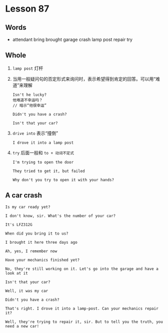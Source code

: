 # Lesson 87

## Words

- attendant bring brought garage crash lamp post repair try

## Whole

1. `lamp post` 灯杆

2. 当用一般疑问句的否定形式来询问时，表示希望得到肯定的回答。可以用“难道”来理解

   ```
   Isn't he lucky?
   他难道不幸运吗？
   // 暗示“他很幸运”

   Didn't you have a crash?

   Isn't that your car?
   ```

3. `drive into` 表示“撞倒”

   ```
   I drove it into a lamp post
   ```

4. `try` 后面一般和 `to + 动词不定式`

   ```
   I'm trying to open the door

   They tried to get it, but failed

   Why don't you try to open it with your hands?
   ```

## A car crash

```
Is my car ready yet?

I don't know, sir. What's the number of your car?

It's LFZ312G

When did you bring it to us?

I brought it here three days ago

Ah, yes, I remember now

Have your mechanics finished yet?

No, they're still working on it. Let's go into the garage and have a look at it

Isn't that your car?

Well, it was my car

Didn't you have a crash?

That's right. I drove it into a lamp-post. Can your mechanics repair it?

Well, they're trying to repair it, sir. But to tell you the truth, you need a new car!
```
